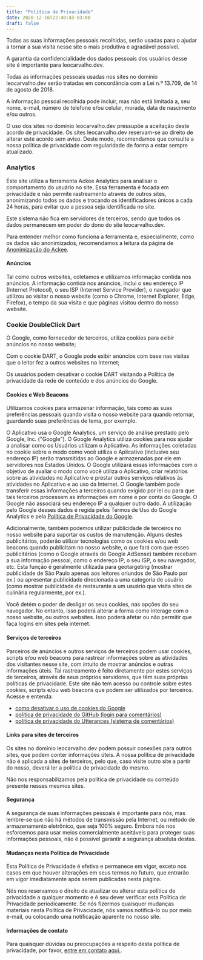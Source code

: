 ```yaml
---
title: "Política de Privacidade"
date: 2020-12-16T22:40:43-03:00
draft: false
---
```


Todas as suas informações pessoais recolhidas, serão usadas para o ajudar a tornar a sua visita nesse site o mais produtiva e agradável possível.

A garantia da confidencialidade dos dados pessoais dos usuários desse site é importante para leocarvalho.dev.

Todas as informações pessoais usadas nos sites no domínio leocarvalho.dev serão tratadas em concordância com a Lei n.º 13.709, de 14 de agosto de 2018.

A informação pessoal recolhida pode incluir, mas não está limitada a, seu nome, e-mail, número de telefone e/ou celular, morada, data de nascimento e/ou outros.

O uso dos sites no domínio leocarvalho.dev pressupõe a aceitação deste acordo de privacidade. Os sites leocarvalho.dev reservam-se ao direito de alterar este acordo sem aviso. Deste modo, recomendamos que consulte a nossa política de privacidade com regularidade de forma a estar sempre atualizado.

### Analytics

Este site utiliza a ferramenta Ackee Analytics para analisar o comportamento do usuário no site. Essa ferramenta é focada em privacidade e não permite rastreamento através de outros sites, anonimizando todos os dados e trocando os identificadores únicos a cada 24 horas, para evitar que a pessoa seja identificada no site.

Este sistema não fica em servidores de terceiros, sendo que todos os dados permanecem em poder do dono do site leocarvalho.dev.

Para entender melhor como funciona a ferramenta e, especialmente, como os dados são anonimizados, recomendamos a leitura da página de [Anonimização do Ackee][anonimyze-ackee].

#### Anúncios

Tal como outros websites, coletamos e utilizamos informação contida nos anúncios. A informação contida nos anúncios, inclui o seu endereço IP (Internet Protocol), o seu ISP (Internet Service Provider), o navegador que utilizou ao visitar o nosso website (como o Chrome, Internet Explorer, Edge, Firefox), o tempo da sua visita e que páginas visitou dentro do nosso website.

### Cookie DoubleClick Dart

O Google, como fornecedor de terceiros, utiliza cookies para exibir anúncios no nosso website;

Com o cookie DART, o Google pode exibir anúncios com base nas visitas que o leitor fez a outros websites na Internet;

Os usuários podem desativar o cookie DART visitando a Política de privacidade da rede de conteúdo e dos anúncios do Google.

#### Cookies e Web Beacons

Utilizamos cookies para armazenar informação, tais como as suas preferências pessoais quando visita o nosso website para quando retornar, guardando suas preferências de tema, por exemplo.

O Aplicativo usa o Google Analytics, um serviço de análise prestado pelo Google, Inc. ("Google"). O Google Analytics utiliza cookies para nos ajudar a analisar como os Usuários utilizam o Aplicativo. As informações coletadas no cookie sobre o modo como você utiliza o Aplicativo (inclusive seu endereço IP) serão transmitidas ao Google e armazenadas por ele em servidores nos Estados Unidos. O Google utilizará essas informações com o objetivo de avaliar o modo como você utiliza o Aplicativo, criar relatórios sobre as atividades no Aplicativo e prestar outros serviços relativos às atividades no Aplicativo e ao uso da Internet. O Google também pode transferir essas informações a terceiros quando exigido por lei ou para que tais terceiros processem as informações em nome e por conta do Google. O Google não associará seu endereço IP a qualquer outro dado. A utilização pelo Google desses dados é regida pelos Termos de Uso do Google Analytics e pela [Política de Privacidade do Google][ppGoogle].

Adicionalmente, também podemos utilizar publicidade de terceiros no nosso website para suportar os custos de manutenção. Alguns destes publicitários, poderão utilizar tecnologias como os cookies e/ou web beacons quando publicitam no nosso website, o que fará com que esses publicitários (como o Google através do Google AdSense) também recebam a sua informação pessoal, como o endereço IP, o seu ISP, o seu navegador, etc. Esta função é geralmente utilizada para geotargeting (mostrar publicidade de São Paulo apenas aos leitores oriundos de São Paulo por ex.) ou apresentar publicidade direcionada a uma categoria de usuário (como mostrar publicidade de restaurante a um usuário que visita sites de culinária regularmente, por ex.).

Você detém o poder de desligar os seus cookies, nas opções do seu navegador. No entanto, isso poderá alterar a forma como interage com o nosso website, ou outros websites. Isso poderá afetar ou não permitir que faça logins em sites pela internet.

#### Serviços de terceiros

Parceiros de anúncios e outros serviços de terceiros podem usar cookies, scripts e/ou web beacons  para rastrear informações sobre as atividades dos visitantes nesse site, com intuito de mostrar anúncios e outras informações úteis. Tal rastreamento é feito diretamente por estes serviços de terceiros, através de seus próprios servidores, que têm suas próprias políticas de privacidade. Este site não tem acesso ou controle sobre estes cookies, scripts e/ou web beacons que podem ser utilizados por terceiros. Acesse e entenda:

* [como desativar o uso de cookies do Google][googleAdsLink]
* [política de privacidade do GitHub (login para comentários)][ppGitHub]
* [política de privacidade do Utterances (sistema de comentários)][ppUterances]
<!-- * [botões de compartilhamento nos posts][ppAddtoany] -->

#### Links para sites de terceiros

Os sites no domínio leocarvalho.dev podem possuir conexões para outros sites, que podem conter informações úteis. A nossa política de privacidade não é aplicada a sites de terceiros, pelo que, caso visite outro site a partir do nosso, deverá ler a política de privacidade do mesmo.

Não nos responsabilizamos pela política de privacidade ou conteúdo presente nesses mesmos sites.

#### Segurança

A segurança de suas informações pessoais é importante para nós, mas lembre-se que não há métodos de transmissão pela Internet, ou método de armazenamento eletrônico, que seja 100% seguro. Embora nós nos esforcemos para usar meios comercialmente aceitáveis para proteger suas informações pessoais, não é possível garantir a segurança absoluta destas.

#### Mudanças nesta Política de Privacidade

Esta Política de Privacidade é efetiva e permanece em vigor, exceto nos casos em que houver alterações em seus termos no futuro, que entrarão em vigor imediatamente após serem publicadas nesta página.

Nós nos reservamos o direito de atualizar ou alterar esta política de privacidade a qualquer momento e é seu dever verificar esta Política de Privacidade periodicamente. Se nós fizermos quaisquer mudanças materiais nesta Política de Privacidade, nós vamos notificá-lo ou por meio e-mail, ou colocando uma notificação aparente no nosso site.

#### Informações de contato

Para quaisquer dúvidas ou preocupações a respeito desta política de privacidade, por favor, [entre em contato aqui.][contactLink].

[googleAdsLink]: http://www.google.com/privacy_ads.html
[ppGoogle]: https://policies.google.com/privacy?hl=pt-BR
[ppGitHub]: https://docs.github.com/en/free-pro-team@latest/github/site-policy/github-privacy-statement
[ppAddtoany]: https://www.addtoany.com/privacy
[contactLink]: mailto:leo@leocarvalho.dev
[ppUterances]: https://github.com/utterance/utterances/blob/master/PRIVACY-POLICY.md
[anonimyze-ackee]: https://docs.ackee.electerious.com/#/docs/Anonymization

